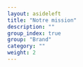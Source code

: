 ```yaml
---
layout: asideleft
title: "Notre mission"
description: ""
group_index: true
group: "Brand"
category: ""
weight: 2
---
```


